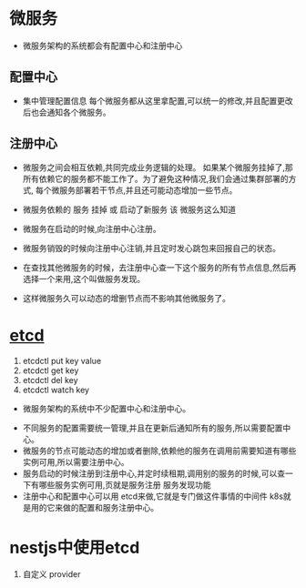 # 微服务

- 微服务架构的系统都会有配置中心和注册中心

## 配置中心

- 集中管理配置信息 每个微服务都从这里拿配置,可以统一的修改,并且配置更改后也会通知各个微服务。

## 注册中心

- 微服务之间会相互依赖,共同完成业务逻辑的处理。 如果某个微服务挂掉了,那所有依赖它的服务都不能工作了。为了避免这种情况,我们会通过集群部署的方式, 每个微服务部署若干节点,并且还可能动态增加一些节点。

* 微服务依赖的 服务 挂掉 或 启动了新服务 该 微服务这么知道

* 微服务在启动的时候,向注册中心注册。
* 微服务销毁的时候向注册中心注销,并且定时发心跳包来回报自己的状态。
* 在查找其他微服务的时候，去注册中心查一下这个服务的所有节点信息,然后再选择一个来用,这个叫做服务发现。
* 这样微服务久可以动态的增删节点而不影响其他微服务了。

# [etcd](https://github.com/microsoft/etcd3#readme)

1. etcdctl put key value
2. etcdctl get key
3. etcdctl del key
4. etcdctl watch key

- 微服务架构的系统中不少配置中心和注册中心。

* 不同服务的配置需要统一管理,并且在更新后通知所有的服务,所以需要配置中心。
* 微服务的节点可能动态的增加或者删除,依赖他的服务在调用前需要知道有哪些实例可用,所以需要注册中心。
* 服务启动的时候注册到注册中心,并定时续租期,调用别的服务的时候,可以查一下有哪些服务实例可用,页就是服务注册 服务发现功能
* 注册中心和配置中心可以用 etcd来做,它就是专门做这件事情的中间件 k8s就是用的它来做的配置和服务注册中心。

# nestjs中使用etcd

1. 自定义 provider

```



```
